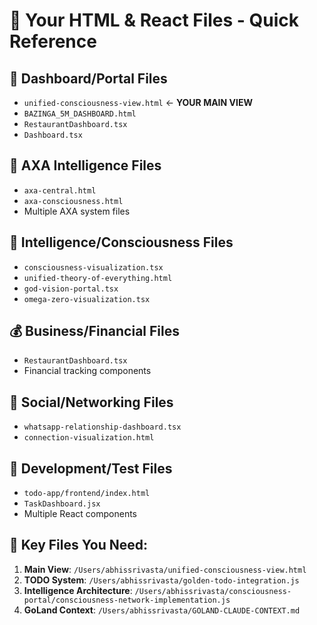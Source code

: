 # 📁 Your HTML & React Files - Quick Reference

## 🎯 **Dashboard/Portal Files**
- `unified-consciousness-view.html` ← **YOUR MAIN VIEW**
- `BAZINGA_5M_DASHBOARD.html`
- `RestaurantDashboard.tsx`
- `Dashboard.tsx`

## 🤖 **AXA Intelligence Files**
- `axa-central.html`
- `axa-consciousness.html` 
- Multiple AXA system files

## 🧠 **Intelligence/Consciousness Files**
- `consciousness-visualization.tsx`
- `unified-theory-of-everything.html`
- `god-vision-portal.tsx`
- `omega-zero-visualization.tsx`

## 💰 **Business/Financial Files**
- `RestaurantDashboard.tsx`
- Financial tracking components

## 📱 **Social/Networking Files**  
- `whatsapp-relationship-dashboard.tsx`
- `connection-visualization.html`

## 🔧 **Development/Test Files**
- `todo-app/frontend/index.html`
- `TaskDashboard.jsx`
- Multiple React components

## 🌟 **Key Files You Need:**
1. **Main View**: `/Users/abhissrivasta/unified-consciousness-view.html`
2. **TODO System**: `/Users/abhissrivasta/golden-todo-integration.js`
3. **Intelligence Architecture**: `/Users/abhissrivasta/consciousness-portal/consciousness-network-implementation.js`
4. **GoLand Context**: `/Users/abhissrivasta/GOLAND-CLAUDE-CONTEXT.md`
